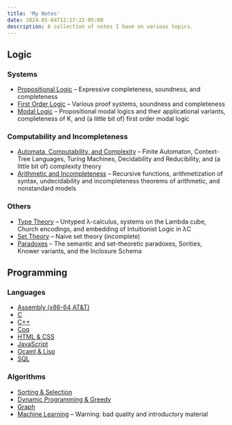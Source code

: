```yaml
---
title: 'My Notes'
date: 2024-05-04T12:27:22-05:00
description: A collection of notes I have on various topics.
---
```


## Logic
### Systems
- [Propositional Logic](https://docs.google.com/document/d/17SrV48uumyZFZBgkB2gcIZXZ9UGuaQQQ_BCJsdl6fF0/edit?usp=sharing) – Expressive completeness, soundness, and completeness
- [First Order Logic](https://docs.google.com/document/d/1rF0rdAkqWhl_kaAeaVwyG-ZwCKDd_Y_M1vdXBu6BY0E/edit?usp=sharing) – Various proof systems, soundness and completeness
- [Modal Logic](https://docs.google.com/document/d/1WYNNqc2I8u1Av1nzjlrXjreQBt5t2_WNQ410V4YyOLE/edit?usp=sharing) – Propositional modal logics and their applicational variants, completeness of K, and (a little bit of) first order modal logic

### Computability and Incompleteness
- [Automata, Computability, and Complexity](https://docs.google.com/document/d/1kUzXRdaU9xi7weIA8gwR7KykN59IeBaimS-TBHzXo3Y/edit?usp=sharing) – Finite Automaton, Context-Tree Languages, Turing Machines, Decidability and Reducibility, and (a little bit of) complexity theory
- [Arithmetic and Incompleteness](https://docs.google.com/document/d/16K-h6WbrUdAYjryPYfwSK8Sc5SGlbhxwuPGGpKQyZvg/edit?usp=sharing) – Recursive functions, arithmetization of syntax, undecidability and incompleteness theorems of arithmetic, and nonstandard models

### Others
- [Type Theory](https://docs.google.com/document/d/1lCu3sSCPSWBEUUBat8cEn8582XvvvWTo8JvY-CI6i-Q/edit?usp=sharing) – Untyped λ-calculus, systems on the Lambda cube, Church encodings, and embedding of Intuitionist Logic in λC
- [Set Theory](https://docs.google.com/document/d/1QnCLdBgfzT6_zrszbJFieOPBa888oQfNXaTmzZkMClc/edit?usp=sharing) – Naive set theory (incomplete)
- [Paradoxes](https://docs.google.com/document/d/1sCCl6_BIx-gJ2rEi1M2csDX1iQuX7Agh6Et9cBC2tdQ/edit?usp=sharing) – The semantic and set-theoretic paradoxes, Sorities, Knower variants, and the Inclosure Schema

## Programming
### Languages
- [Assembly (x86-64 AT&T)](https://docs.google.com/document/d/1Jtx_97KIqsXtcaT7VY3X72NAUTYxo_H61teRjhf_9hw/edit?usp=sharing)
- [C](https://docs.google.com/document/d/1W6EiT88_aoDm6jYDVxbzgtgT0eQbH18g4BkwuvVvLbg/edit?usp=sharing)
- [C++](https://docs.google.com/document/d/1PCFqHBx2UVaRpfF8g6VgT2GwoRgXZBt_8Nr2QF61Xdc/edit?usp=sharing)
- [Coq](https://docs.google.com/document/d/1BBSb8zcr4cdk-m3n7fjN4J8h5ADhSa0IJk4ELqLqDQI/edit?usp=sharing)
- [HTML & CSS](https://docs.google.com/document/d/11KwPIqDRne0MHemLB5YVDDAS16CRqL8chxfnFExHxVE/edit?usp=sharing)
- [JavaScript](https://docs.google.com/document/d/1IR3yf8A5aNB19LX0h2Q058IL8fsMHDw0qSxo_MaLhcI/edit?usp=sharing)
- [Ocaml & Lisp](https://docs.google.com/document/d/1_hkmfZzIsVXzC4jrkBRP66hdjdIzQ9J9GKF-BGjUSQ8/edit?usp=sharing)
- [SQL](https://docs.google.com/document/d/1Tji68Fnmp5NR7TqYoAC6aIMelXoduzMxsGzxSs5tuoI/edit?usp=sharing)

### Algorithms
- [Sorting & Selection](https://docs.google.com/document/d/1_JM3nE22iwsEoWEHHTprlb8z-qOJp85AX2XT0oa2VeY/edit?usp=sharing)
- [Dynamic Programming & Greedy](https://docs.google.com/document/d/1AYqeN66MVEjrjzYg0PCoi92rnhBeeQx-F-B8LtnqP28/edit?usp=sharing)
- [Graph](https://docs.google.com/document/d/1UA8M1YM3E7-dllHJ2OoxhC0Um0vA1LNb5PuXrJeNQzA/edit?usp=sharing)
- [Machine Learning](https://docs.google.com/document/d/1fMBfD8UZXUVxh0lIZAlbyqwaR2dfoIqic0o-zsC-z9I/edit?usp=sharing) – Warning: bad quality and introductory material